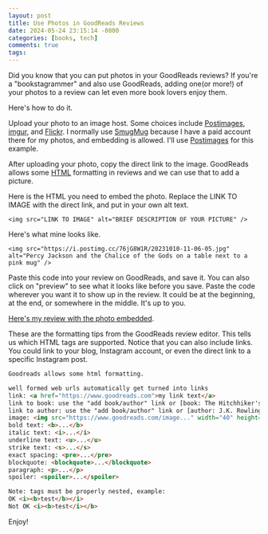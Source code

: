 ```yaml
---
layout: post
title: Use Photos in GoodReads Reviews
date: 2024-05-24 23:15:14 -0800
categories: [books, tech]
comments: true
tags:
---
```

Did you know that you can put photos in your GoodReads reviews? If you're a "bookstagrammer" and also use GoodReads, adding one(or more!) of your photos to a review can let even more book lovers enjoy them. 

Here's how to do it.

Upload your photo to an image host. Some choices include [Postimages](https://postimages.org), [imgur](https://imgur.com), and [Flickr](https://www.flickr.com). I normally use [SmugMug](https://www.smugmug.com) because I have a paid account there for my photos, and embedding is allowed. I'll use [Postimages](https://postimages.org) for this example.

After uploading your photo, copy the direct link to the image. GoodReads allows some  [HTML](https://developer.mozilla.org/en-US/docs/Web/HTML) formatting in reviews and we can use that to add a picture. 

Here is the HTML you need to embed the photo. Replace the LINK TO IMAGE with the direct link, and put in your own alt text. 

`<img src="LINK TO IMAGE" alt="BRIEF DESCRIPTION OF YOUR PICTURE" />`

Here's what mine looks like.

`<img src="https://i.postimg.cc/76jG8W1R/20231010-11-06-05.jpg" alt="Percy Jackson and the Chalice of the Gods on a table next to a pink mug" />`

Paste this code into your review on GoodReads, and save it. You can also click on "preview" to see what it looks like before you save. Paste the code wherever you want it to show up in the review. It could be at the beginning, at the end, or somewhere in the middle. It's up to you.

[Here's my review with the photo embedded](https://www.goodreads.com/review/show/5220271270).

These are the formatting tips from the GoodReads review editor. This tells us which HTML tags are supported. Notice that you can also include links. You could link to your blog, Instagram account, or even the direct link to a specific Instagram post. 
```HTML
Goodreads allows some html formatting.

well formed web urls automatically get turned into links
link: <a href="https://www.goodreads.com">my link text</a>
link to book: use the "add book/author" link or [book: The Hitchhiker's Guide to the Galaxy]
link to author: use the "add book/author" link or [author: J.K. Rowling]
image: <img src="https://www.goodreads.com/image..." width="40" height="100" alt="description"/> (Width must be 0-400, Height must be 0-1000, alt is a description of the image. All three are optional, but recommended.)
bold text: <b>...</b>
italic text: <i>...</i>
underline text: <u>...</u>
strike text: <s>...</s>
exact spacing: <pre>...</pre>
blockquote: <blockquote>...</blockquote>
paragraph: <p>...</p>
spoiler: <spoiler>...</spoiler>

Note: tags must be properly nested, example:
OK <i><b>test</b></i>
Not OK <i><b>test</i></b>
```

Enjoy!

